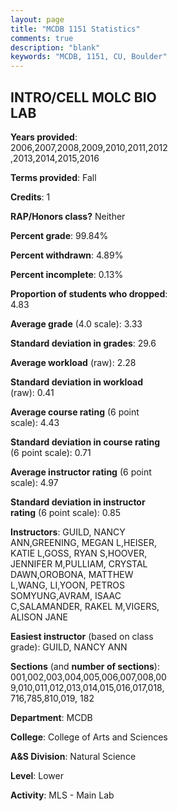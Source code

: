 ```yaml
---
layout: page
title: "MCDB 1151 Statistics"
comments: true
description: "blank"
keywords: "MCDB, 1151, CU, Boulder"
--- 
```

<head>
<script src="https://ajax.googleapis.com/ajax/libs/jquery/2.1.3/jquery.min.js"></script>
<script src="https://dl.dropboxusercontent.com/s/pc42nxpaw1ea4o9/highcharts.js?dl=0"></script>
<!-- <script src="../assets/js/highcharts.js"></script> -->
<style type="text/css">@font-face {
	font-family: "Bebas Neue";
	src: url(https://www.filehosting.org/file/details/544349/BebasNeue%20Regular.otf) format("opentype");
	}
	h1.Bebas { 
		font-family: "Bebas Neue", Verdana, Tahoma;
	}
</style>
</head>
<body>
	<div id="container" style="float: right; width: 45%; height: 88%; margin-left: 2.5%; margin-right: 2.5%;"></div>
	<script language="JavaScript">
		$(document).ready(function() {
		var chart = {type: 'column'};
		var title = {text: 'Grade Distribution'};
		var xAxis = {categories: ['A','B','C','D','F'],crosshair: true};
		var yAxis = {min: 0,title: {text: 'Percentage'}};
		var tooltip = {headerFormat: '<center><b><span style="font-size:20px">{point.key}</span></b></center>',
		               pointFormat: '<td style="padding:0"><b>{point.y:.1f}%</b></td>',
		               footerFormat: '</table>',shared: true,useHTML: true};
		var plotOptions = {column: {pointPadding: 0.0,borderWidth: 0}};  
		var credits = {enabled: false};var series= [{name: 'Percent',data: [55.15,32.38,8.13,1.65,2.69,]}];
		var json = {};
		json.chart = chart;
		json.title = title;
		json.tooltip = tooltip;
		json.xAxis = xAxis;
		json.yAxis = yAxis;  
		json.series = series;
		json.plotOptions = plotOptions;  
		json.credits = credits;
		$('#container').highcharts(json);
	});
	</script>
</body>
			   
## INTRO/CELL MOLC BIO LAB

**Years provided**: 2006,2007,2008,2009,2010,2011,2012,2013,2014,2015,2016

**Terms provided**: Fall

**Credits**: 1

**RAP/Honors class?** Neither

**Percent grade**: 99.84%

**Percent withdrawn**: 4.89%

**Percent incomplete**: 0.13%

**Proportion of students who dropped**: 4.83

**Average grade** (4.0 scale): 3.33

**Standard deviation in grades**: 29.6

**Average workload** (raw): 2.28

**Standard deviation in workload** (raw): 0.41

**Average course rating** (6 point scale): 4.43

**Standard deviation in course rating** (6 point scale): 0.71

**Average instructor rating** (6 point scale): 4.97

**Standard deviation in instructor rating** (6 point scale): 0.85

**Instructors**: GUILD, NANCY ANN,GREENING, MEGAN L,HEISER, KATIE L,GOSS, RYAN S,HOOVER, JENNIFER M,PULLIAM, CRYSTAL DAWN,OROBONA, MATTHEW L,WANG, LI,YOON, PETROS SOMYUNG,AVRAM, ISAAC C,SALAMANDER, RAKEL M,VIGERS, ALISON JANE

**Easiest instructor** (based on class grade): GUILD, NANCY ANN

**Sections** (and **number of sections**): 001,002,003,004,005,006,007,008,009,010,011,012,013,014,015,016,017,018,716,785,810,019, 182

**Department**: MCDB

**College**: College of Arts and Sciences

**A&S Division**: Natural Science

**Level**: Lower

**Activity**: MLS - Main Lab